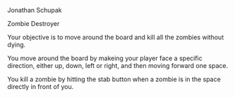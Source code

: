 Jonathan Schupak

Zombie Destroyer

Your objective is to move around the board and kill all the zombies without dying.

You move around the board by makeing your player face a specific direction, either up, down, left or right, and then moving forward one space.

You kill a zombie by hitting the stab button when a zombie is in the space directly in front of you.
